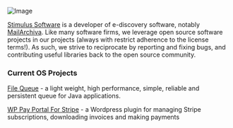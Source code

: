 ![Image](https://www.mailarchiva.com/images/stimuluslogo.png)

[Stimulus Software](https://www.stimulussoft.com) is a developer of e-discovery software, notably [MailArchiva](https://www.mailarchiva.com). Like many software firms, we leverage open source software projects in our projects (always with restrict adherence to the license terms!). As such, we strive to reciprocate by reporting and fixing bugs, and contributing useful libraries back to the open source community.

### Current OS Projects

[File Queue](https://github.com/jamieb22/filequeue) - a light weight, high performance, simple, reliable and persistent queue for Java applications.

[WP Pay Portal For Stripe](https://github.com/stimulussoft/wppayportal) - a Wordpress plugin for managing Stripe subscriptions, downloading invoices and making payments




